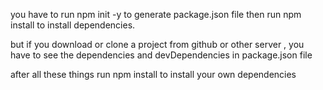 you have to run npm init -y to generate package.json file then run npm install to install dependencies.

but if you download or clone a project from github or other server , you have to see the dependencies and devDependencies in package.json file

after all these things run npm install to install your own dependencies

